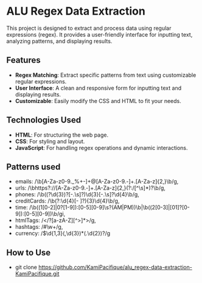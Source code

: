 # ALU Regex Data Extraction

This project is designed to extract and process data using regular expressions (regex). It provides a user-friendly interface for inputting text, analyzing patterns, and displaying results.

## Features

- **Regex Matching**: Extract specific patterns from text using customizable regular expressions.
- **User Interface**: A clean and responsive form for inputting text and displaying results.
- **Customizable**: Easily modify the CSS and HTML to fit your needs.

## Technologies Used

- **HTML**: For structuring the web page.
- **CSS**: For styling and layout.
- **JavaScript**: For handling regex operations and dynamic interactions.

## Patterns used

- emails: /\b[A-Za-z0-9._%+-]+@[A-Za-z0-9.-]+\.[A-Za-z]{2,}\b/g,
- urls: /\bhttps?:\/\/[A-Za-z0-9.-]+\.[A-Za-z]{2,}(?:\/[^\s]*)?\b/g,
- phones: /\b(\(?\d{3}\)?[-.\s]?)\d{3}[-.\s]?\d{4}\b/g,
- creditCards: /\b(?:\d{4}[- ]?){3}\d{4}\b/g,
- time: /\b((1[0-2]|0?[1-9]):[0-5][0-9]\s?(AM|PM))\b|\b((2[0-3]|[01]?[0-9]):[0-5][0-9])\b/gi,
- htmlTags: /<\/?[a-zA-Z][^>]*>/g,
- hashtags: /#\w+/g,
- currency: /\$\d{1,3}(,\d{3})*(\.\d{2})?/g

## How to Use
- git clone https://github.com/KamiPacifique/alu_regex-data-extraction-KamiPacifique.git
